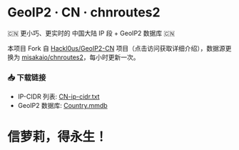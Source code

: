 # GeoIP2 · CN · chnroutes2
🇨🇳 更小巧、更实时的 中国大陆 IP 段 + GeoIP2 数据库 🇨🇳

本项目 Fork 自 [Hackl0us/GeoIP2-CN](https://github.com/Hackl0us/GeoIP2-CN) 项目（点击访问获取详细介绍），数据源更换为 [misakaio/chnroutes2](https://github.com/misakaio/chnroutes2)，每小时更新一次。

### 📥 下载链接
* IP-CIDR 列表: [CN-ip-cidr.txt](https://github.com/soffchen/GeoIP2-CN/raw/release/CN-ip-cidr.txt)
* GeoIP2 数据库: [Country.mmdb](https://github.com/soffchen/GeoIP2-CN/raw/release/Country.mmdb)

# 信萝莉，得永生！
